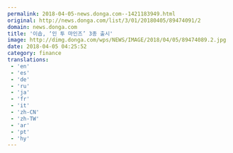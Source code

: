 ```yaml
---
permalink: 2018-04-05-news.donga.com--1421183949.html
original: http://news.donga.com/list/3/01/20180405/89474091/2
domain: news.donga.com
title: '이솝, ‘인 투 마인즈’ 3종 출시'
image: http://dimg.donga.com/wps/NEWS/IMAGE/2018/04/05/89474089.2.jpg
date: 2018-04-05 04:25:52
category: finance
translations: 
 - 'en'
 - 'es'
 - 'de'
 - 'ru'
 - 'ja'
 - 'fr'
 - 'it'
 - 'zh-CN'
 - 'zh-TW'
 - 'ar'
 - 'pt'
 - 'hy'
---
```


